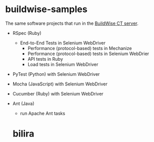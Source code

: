 # buildwise-samples

The same software projects that run in the [BuildWise CT server](https://agileway.com.au/buildwise).

* RSpec (Ruby) 
  - End-to-End Tests in Selenium WebDriver
	- Performance (protocol-based) tests in Mechanize
	- Performance (protocol-based) tests in Selenium WebDrier
	- API tests in Ruby
	- Load tests in Selenium WebDriver
 
* PyTest (Python) with Selenium WebDriver
  
* Mocha (JavaScript) with Selenium WebDriver

* Cucumber (Ruby) with Selenium WebDriver

* Ant (Java)
  - run Apache Ant tasks

  # bilira
